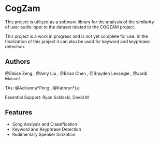 # CogZam

This project is utilized as a software library for the analysis of the similarity of user audio input to the dataset related to the COGZAM project.

This project is a work in progress and is not yet complete for use. In the finalization of this project it can also be used for keyword and keyphrase detection.

## Authors

@Eloise Zeng , @Amy Liu , @Brian Chen , @Brayden Levangie , @Jordi Malaret

TAs: @Adrianna*Peng , @Kathryn\*Le

Essential Support: Ryan Soklaski, David M
## Features

- Song Analysis and Classification
- Keyword and Keyphrase Detection
- Rudimentary Speaker Dirization

